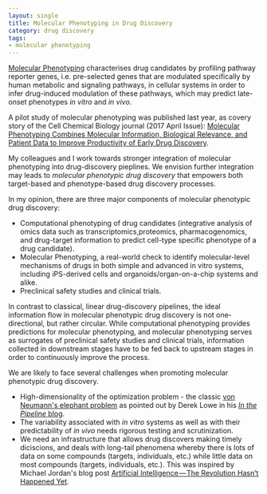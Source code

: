 ```yaml
---
layout: single
title: Molecular Phenotyping in Drug Discovery
category: drug discovery
tags: 
- molecular phenotyping
---
```


[Molecular Phenotyping](https://en.wikipedia.org/wiki/Molecular_phenotyping) characterises drug candidates by profiling pathway reporter genes, i.e. pre-selected genes that are modulated specifically by human metabolic and signaling pathways, in cellular systems in order to infer drug-induced modulation of these pathways, which may predict late-onset phenotypes *in vitro* and *in vivo*.

A pilot study of molecular phenotyping was published last year, as covery story of the Cell Chemical Biology journal (2017 April Issue): [Molecular Phenotyping Combines Molecular Information, Biological Relevance, and Patient Data to Improve Productivity of Early Drug Discovery](https://www.sciencedirect.com/science/article/pii/S2451945617300995).

My colleagues and I work towards stronger integration of molecular phenotyping into drug-discovery pieplines. We envision further integration may leads to *molecular phenotypic drug discovery* that empowers both target-based and phenotype-based drug discovery processes.

In my opinion, there are three major components of molecular phenotypic drug discovery: 

* Computational phenotyping of drug candidates (integrative analysis of omics data such as transcriptomics,proteomics, pharmacogenomics, and drug-target information to predict cell-type specific phenotype of a drug candidate).
* Molecular Phenotyping, a real-world check to identify molecular-level mechanisms of drugs in both simple and advanced in vitro systems, including iPS-derived cells and organoids/organ-on-a-chip systems and alike.
* Preclinical safety studies and clinical trials.

In contrast to classical, linear drug-discovery pipelines, the ideal information flow in molecular phenotypic drug discovery is not one-directional, but rather circular. While computational phenotyping provides predictions for molecular phenotyping, and molecular phenotyping serves as surrogates of preclinical safety studies and clinical trials, information collected in downstream stages have to be fed back to upstream stages in order to continuously improve the process.


We are likely to face several challenges when promoting molecular phenotypic drug discovery.

* High-dimensionality of the optimization problem - the classic [von Neumann's elephant problem](http://blogs.sciencemag.org/pipeline/archives/2017/07/25/phenotypic-screening-the-state-of-the-art) as pointed out by Derek Lowe in his [*In the Pipeline* blog](http://blogs.sciencemag.org/pipeline/archives/2017/07/25/phenotypic-screening-the-state-of-the-art). 
* The variability associated with *in vitro* systems as well as with their predictability of *in vivo* needs rigorous testing and scrutinization.
* We need an infrastructure that allows drug discovers making timely diciscions, and deals with long-tail phenomena whereby there is lots of data on some compounds (targets, individuals, etc.) while little data on most compounds (targets, individuals, etc.). This was inspired by Michael Jordan's blog post [Artificial Intelligence — The Revolution Hasn’t Happened Yet](https://medium.com/@mijordan3/artificial-intelligence-the-revolution-hasnt-happened-yet-5e1d5812e1e7).


